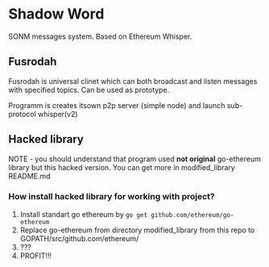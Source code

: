 
# Shadow Word

SONM messages system. Based on Ethereum Whisper.

## Fusrodah

Fusrodah is universal clinet which can both broadcast and listen messages with specified topics.
Can be used as prototype.

Programm is creates itsown p2p server (simple node) and launch sub-protocol whisper(v2)



## Hacked library

NOTE - you should understand that program used **not original** go-ethereum library but this hacked version.
You can get more in modified_library README.md

### How install hacked library for working with project?

1. Install standart go ethereum by ```go get github.com/ethereum/go-ethereum ```
2. Replace go-ethereum from directory modified_library from this repo to GOPATH/src/github.com/ethereum/
3. ???
4. PROFIT!!!
